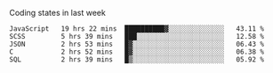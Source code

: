 Coding states in last week

<!--START_SECTION:waka-->
```text
JavaScript   19 hrs 22 mins  ██████████▓░░░░░░░░░░░░░░   43.11 % 
SCSS         5 hrs 39 mins   ███░░░░░░░░░░░░░░░░░░░░░░   12.58 % 
JSON         2 hrs 53 mins   █▓░░░░░░░░░░░░░░░░░░░░░░░   06.43 % 
C            2 hrs 52 mins   █▓░░░░░░░░░░░░░░░░░░░░░░░   06.38 % 
SQL          2 hrs 39 mins   █▒░░░░░░░░░░░░░░░░░░░░░░░   05.92 % 
```
<!--END_SECTION:waka-->
